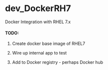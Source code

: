 # dev_DockerRH7
Docker Integration with RHEL 7.x

#### TODO:
1) Create docker base image of RHEL7<br/>
2) Wire up internal app to test


10) Add to Docker registry - perhaps Docker hub

